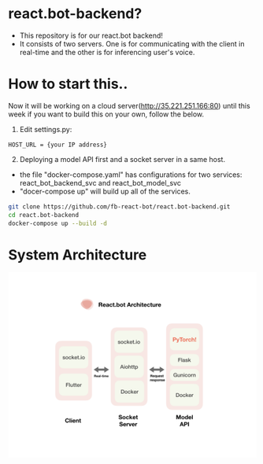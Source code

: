 # react.bot-backend?
* This repository is for our react.bot backend! 
* It consists of two servers. One is for communicating with the client in real-time and the other is for inferencing user's voice.

# How to start this..
Now it will be working on a cloud server(http://35.221.251.166:80) until this week if you want to build this on your own, follow the below. 

1) Edit settings.py: 
```
HOST_URL = {your IP address}
```
2) Deploying a model API first and a socket server in a same host.
* the file "docker-compose.yaml" has configurations for two services: react_bot_backend_svc and react_bot_model_svc
* "docer-compose up" will build up all of the services. 

```bash
git clone https://github.com/fb-react-bot/react.bot-backend.git 
cd react.bot-backend
docker-compose up --build -d
``` 

# System Architecture 
![Image of System](https://github.com/fb-react-bot/react.bot-backend/blob/master/architecture.png)
